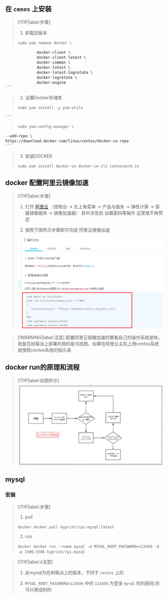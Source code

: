 ## 在 ``cenos`` 上安装
> [!TIP|label:步骤]
> 1. 卸载旧版本
> ``` linux
> sudo yum remove docker \
                  docker-client \
                  docker-client-latest \
                  docker-common \
                  docker-latest \
                  docker-latest-logrotate \
                  docker-logrotate \
                  docker-engine
    ```
> 2. 设置Docker存储库
> ``` linux
> sudo yum install -y yum-utils
    ```
> ``` linux
> sudo yum-config-manager \
    --add-repo \
    https://download.docker.com/linux/centos/docker-ce.repo
    ```
> 3. 安装DOCKER
> ``` linux
> sudo yum install docker-ce docker-ce-cli containerd.io
> ```


## docker 配置阿里云镜像加速
> [!TIP|label:步骤]
> 1. 打开 [阿里云](https://cr.console.aliyun.com/cn-hangzhou/instances/mirrors) （控制台 → 左上角菜单 → 产品与服务 → 弹性计算 → 容器镜像服务 → 镜像加速器）
> 其中涉及到 设置密码等操作 这里就不再赘述    
> 
> 2. 按照下图所示步骤即可完成 阿里云镜像加速
> 
> ![加速](../../_media/docker/阿里云镜像加速.png)

> [!WARNING|label:注意]
> 配置阿里云镜像加速时要看自己的操作系统是啥，我是在树莓派上部署的用的是乌班图，如果在阿里云主机上用centos系统 就按照centos系统的指示来

## docker run的原理和流程
> [!TIP|label:如图所示]
> ![原理图](../../_media/docker/run的流程图.png)

## mysql

### 安装
> [!TIP|label:步骤]
> 1. pull
> 
> `` docker
> docker pull hypriot/rpi-mysql:latest
> ``
> 
> 2. run
> 
> `` docker
> docker run --name mysql -e MYSQL_ROOT_PASSWORD=123456 -d -p 3306:3306 hypriot/rpi-mysql
> ``

> [!TIP|label:z注意]
> 1. 此mysql为在树莓派上的版本，不同于 ``centos`` 上的
> 
> 2. ``MYSQL_ROOT_PASSWORD=123456`` 中的 ``123456`` 为登录 ``mysql`` 时的密码,你可以换成别的
